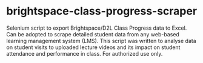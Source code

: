 # brightspace-class-progress-scraper
Selenium script to export Brightspace/D2L Class Progress data to Excel. Can be adopted to scrape detailed student data from any web-based learning management system (LMS). This script was written to analyse data on student visits to uploaded lecture videos and its impact on student attendance and performance in class. For authorized use only.
